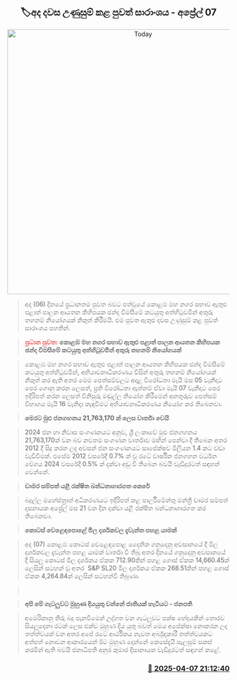 <p align='center'><b><h2 align='center' title='Today's Hot News Summary - April 07'>🏷අද දවස උණුසුම් කළ පුවත් සාරාංශය - අප්‍රේල් 07</h2></b></p>
<p align='center'><img src='https://helakuru.sgp1.cdn.digitaloceanspaces.com/esana/images/lib/News-summery-2.jpg' width='600' alt='Today's Hot News Summary - April 07'></p>

> අද (06) දින​යේ ප්‍රධානතම පුවත බවට පත්වූයේ කොළඹ මහ නගර සභාව ඇතුළු පළාත් පාලන ආයතන කිහිපයක ඡන්ද විමසීමේ කටයුතු අත්හිටුවමින් අතුරු තහනම් නියෝගයක් නිකුත් කිරීමයි. එම පුවත ඇතුළු දවස උණුසුම් කළ පුවත් සාරාංශය පහතින්.

> <span style='color:#e64d4d'><strong>ප්‍රධාන පුවත:</strong></span><strong> කොළඹ මහ නගර සභාව ඇතුළු පළාත් පාලන ආයතන කිහිපයක ඡන්ද විමසීමේ කටයුතු අත්හිටුවමින් අතුරු තහනම් නියෝගයක්</strong>

> කොළඹ මහ නගර සභාව ඇතුළු පළාත් පාලන ආයතන කිහිපයක ඡන්ද විමසීමේ කටයුතු අත්හිටුවමින්, අභියාචනාධිකරණය විසින් අතුරු තහනම් නියෝගයක් නිකුත් කර ඇති අතර මෙම පෙත්සම්වලට අදාළ විරෝධතා මැයි මස 05 වැනිදාට පෙර ගොනු කරන ලෙසත්, ප්‍රති විරෝධතා ඇත්නම් ඒවා මැයි 07 වැනිදාට පෙර ඉදිරිපත් කරන ලෙසත් විනිසුරු මඬුල්ල නියෝග කිරීමෙන් අනතුරුව පෙත්සම් විභාගය මැයි 16 වැනිදාා කැඳවීමට අභියාචනාධිකරණය නියෝග කර තිබෙනවා.

> <strong>මෙරට මුළු ජනගහනය 21,763,170 ක් ලෙස වාර්තා වෙයි</strong>

> 2024 ජන හා නිවාස සංගණනයට අනුව, ශ්‍රී ලංකාවේ මුළු ජනගහනය 21,763,170ක් වන බව නවතම සංගණන වාර්තාව මඟින් පෙන්වා දී ‍තිබෙන අතර 2012 දී සිදු කරන ලද අවසන් ජන සංගණනයට සාපේක්ෂව මිලියන 1.4 කට වඩා වැඩිවීමක්. එසේම 2012 වසරේදී 0.7% ක් වූ රටේ වාර්ෂික ජනගහන වර්ධන වේගය 2024 වසරේදී 0.5% ක් දක්වා අඩු වී තිබෙන බවයි වැඩිදුරටත් සඳහන් වෙන්නේ.

> <strong>චාමර සම්පත් යළි රක්ෂිත බන්ධනාගාරගත කෙරේ</strong>

> බදුල්ල මහේස්ත්‍රාත් අධිකරණයට ඉදිරිපත් කළ පාර්ලිමේන්තු මන්ත්‍රී චාමර සම්පත් දසනායක අප්‍රේල් මස 21 වන දින දක්වා යළි රක්ෂිත බන්ධනාගාරගත කර තිබෙනවා.

> <strong>කොටස් වෙළෙඳපොළේ මිල දර්ශකවල දැවැන්ත පහළ යාමක්</strong>

> අද (07) කොළඹ කොටස් වෙළෙඳපොළ දෛනික ගනුදෙනු අවසානයේ දී මිල දර්ශකවල දැවැන්ත පහළ යාමක් වාර්තා වී තිබූ අතර දිනයේ ගනුදෙනු අවසානයේ දී සියලු කොටස් මිල දර්ශකය ඒකක 712.90කින් පහළ ගොස් ඒකක 14,660.45ක් ලෙසින් සටහන් වූ අතර  S&P SL20 මිල දර්ශකය ඒකක 268.51කින් පහළ ගොස් ඒකක 4,264.84ක් ලෙසින් සටහන්වී තිබුණා.

>  

> <strong>අපි මේ ගැටලුවට මුහුණ දියයුතු වන්නේ ජාතියක් හැටියට - ජනපති</strong>

> අමෙරිකානු තීරු බදු පැනවීමෙන් උද්ගත වන ගැටලුවට පක්ෂ භේදයකින් තොරව සියලුදෙනා රටක් ලෙස එක්ව මුහුණ දිය යුතු බවත් මෙය අපේක්ෂා නොකරන ලද තත්ත්වයක් වන අතර අපේ රටේ ආර්ථිකය නැවත අර්බුදකාරී තත්ත්වයකට අත්පත් නොවන ආකාරයෙන් ඊට මුහුණ දෙන්නේ කෙසේදැයි සැලසුම් සකස් කරමින් ඇති බවයි ජනාධිපති අනුර කුමාර දිසානාය​ක වැඩිදුරටත් සඳහන් කළේ. 



<h3 align='right'><a href='https://www.helakuru.lk/esana/p/109052/'>📅 2025-04-07 21:12:40</a></h3>
